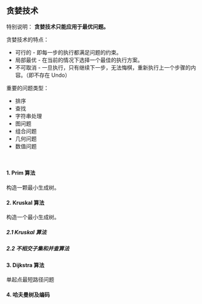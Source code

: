 ## 贪婪技术
特别说明： **贪婪技术只能应用于最优问题。**

贪婪技术的特点：
* 可行的 - 即每一步的执行都满足问题的约束。
* 局部最优 - 在当前的情况下选择一个最佳的执行方案。
* 不可取消 - 一旦执行，只有继续下一步，无法悔棋，重新执行上一个步骤的内容。（即不存在 Undo）

重要的问题类型：
* 排序
* 查找
* 字符串处理
* 图问题
* 组合问题
* 几何问题
* 数值问题

<br>

#### 1. Prim 算法
构造一颗最小生成树。


#### 2. Kruskal 算法
构造一个最小生成树。

##### 2.1 Kruskal 算法

##### 2.2 不相交子集和并查算法


#### 3. Dijkstra 算法
单起点最短路径问题


#### 4. 哈夫曼树及编码
